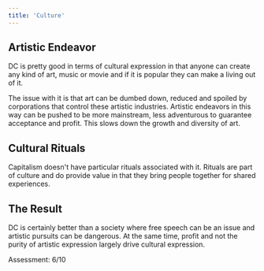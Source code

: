 ```yaml
---
title: 'Culture'
---
```


## Artistic Endeavor

DC is pretty good in terms of cultural expression in that anyone can create any kind of art, music or movie and if it is popular they can make a living out of it.

The issue with it is that art can be dumbed down, reduced and spoiled by corporations that control these artistic industries. Artistic endeavors in this way can be pushed to be more mainstream, less adventurous to guarantee acceptance and profit. This slows down the growth and diversity of art.

## Cultural Rituals

Capitalism doesn't have particular rituals associated with it. Rituals are part of culture and do provide value in that they bring people together for shared experiences.

## The Result

DC is certainly better than a society where free speech can be an issue and artistic pursuits can be dangerous. At the same time, profit and not the purity of artistic expression largely drive cultural expression.

Assessment: 6/10
